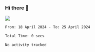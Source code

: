 ### Hi there 👋️

![](https://komarev.com/ghpvc/?username=Loner1024)

<!--START_SECTION:waka-->

```txt
From: 18 April 2024 - To: 25 April 2024

Total Time: 0 secs

No activity tracked
```

<!--END_SECTION:waka-->



